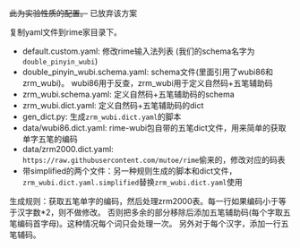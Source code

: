 ~~此为实验性质的配置。~~ 已放弃该方案

复制yaml文件到rime家目录下。

- default.custom.yaml: 修改rime输入法列表 (我们的schema名字为`double_pinyin_wubi`)
- double_pinyin_wubi.schema.yaml: schema文件(里面引用了wubi86和zrm_wubi)。
wubi86用于反查，zrm_wubi用于定义自然码+五笔辅助码
- zrm_wubi.schema.yaml: 定义自然码+五笔辅助码的schema
- zrm_wubi.dict.yaml: 定义自然码+五笔辅助码的dict
- gen_dict.py: 生成`zrm_wubi.dict.yaml`的脚本
- data/wubi86.dict.yaml: rime-wubi包自带的五笔dict文件，用来简单的获取单字五笔的编码
- data/zrm2000.dict.yaml: `https://raw.githubusercontent.com/mutoe/rime`偷来的，修改对应的码表
- 带simplified的两个文件：另一种规则生成的脚本和dict文件，`zrm_wubi.dict.yaml.simplified`替换`zrm_wubi.dict.yaml`使用

生成规则：获取五笔单字的编码，然后处理zrm2000表。每一行如果编码小于等于汉字数*2，则不做修改。
否则把多余的部分移除后添加五笔辅助码(每个字取五笔编码首字母)。这种情况每个词只会处理一次。
另外对于每个汉字，添加一行五笔辅码。

